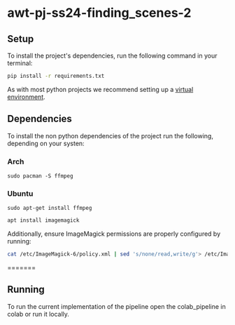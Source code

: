 # awt-pj-ss24-finding_scenes-2

## Setup


To install the project's dependencies, run the following command in your terminal:

```bash
pip install -r requirements.txt
```



As with most python projects we recommend setting up a [virtual environment](https://docs.python.org/3/library/venv.html).

## Dependencies

To install the non python dependencies of the project run the following, depending on your systen:

### Arch

`sudo pacman -S ffmpeg`

### Ubuntu

`sudo apt-get install ffmpeg`



```bash
apt install imagemagick
```

Additionally, ensure ImageMagick permissions are properly configured by running:

```bash
cat /etc/ImageMagick-6/policy.xml | sed 's/none/read,write/g'> /etc/ImageMagick-6/policy.xml
```
=======

## Running

To run the current implementation of the pipeline open the colab_pipeline in colab or run it locally.
